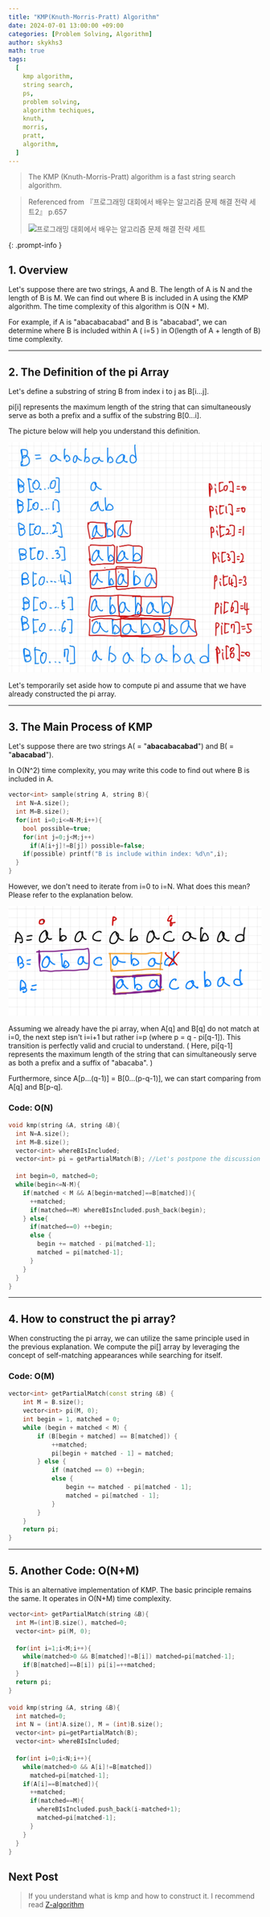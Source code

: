 ```yaml
---
title: "KMP(Knuth-Morris-Pratt) Algorithm"
date: 2024-07-01 13:00:00 +09:00
categories: [Problem Solving, Algorithm]
author: skykhs3
math: true
tags:
  [
    kmp algorithm,
    string search,
    ps,
    problem solving,
    algorithm techiques,
    knuth,
    morris,
    pratt,
    algorithm,
  ]
---
```

<script type="text/javascript" async
  src="https://cdn.jsdelivr.net/npm/mathjax@3.2.2/es5/tex-chtml.js">
</script>

> The KMP (Knuth-Morris-Pratt) algorithm is a fast string search algorithm.

> Referenced from 『프로그래밍 대회에서 배우는 알고리즘 문제 해결 전략 세트2』 p.657
> 
> <img src="https://image.yes24.com/Goods/8006522/XL" alt="프로그래밍 대회에서 배우는 알고리즘 문제 해결 전략 세트"/>
{: .prompt-info }

<div markdown="1">

## 1. Overview

Let's suppose there are two strings, A and B.
The length of A is N and the length of B is M.
We can find out where B is included in A using the KMP algorithm.
The time complexity of this algorithm is $\text{O(N + M)}$.

For example, if A is "abacabacabad" and B is "abacabad", we can determine where B is included within A ( i=5 ) in $\text{O(length of A + length of B)}$ time complexity.

---

## 2. The Definition of the pi Array
Let's define a substring of string B from index i to j as B[i...j].

pi[i] represents the maximum length of the string that can simultaneously serve as both a prefix and a suffix of the substring B[0...i].

The picture below will help you understand this definition.

<img src="/assets/img/posts/2024-07-01-algorithm-kmp/example2.webp" alt="definition"/>

Let's temporarily set aside how to compute pi and assume that we have already constructed the pi array.

---

## 3. The Main Process of KMP
Let's suppose there are two strings A( = "**abacabacabad**") and B( = "**abacabad**").

In $\text{O(N^2)}$ time complexity, you may write this code to find out where B is included in A.

```c++
vector<int> sample(string A, string B){
  int N=A.size();
  int M=B.size();
  for(int i=0;i<=N-M;i++){
    bool possible=true;
    for(int j=0;j<M;j++)
      if(A[i+j]!=B[j]) possible=false;
    if(possible) printf("B is include within index: %d\n",i);
  }
}
```


However, we don't need to iterate from i=0 to i=N. What does this mean? Please refer to the explanation below.

<img src="/assets/img/posts/2024-07-01-algorithm-kmp/example1.webp" alt="KMP"/>

Assuming we already have the pi array, when A[q] and B[q] do not match at i=0, the next step isn't i=i+1 but rather i=p (where p = q - pi[q-1]). This transition is perfectly valid and crucial to understand. ( Here, pi[q-1] represents the maximum length of the string that can simultaneously serve as both a prefix and a suffix of "abacaba". )

Furthermore, since A[p...(q-1)] = B[0...(p-q-1)], we can start comparing from A[q] and B[p-q].

### Code: O(N)
``` c++
void kmp(string &A, string &B){
  int N=A.size();
  int M=B.size();
  vector<int> whereBIsIncluded;
  vector<int> pi = getPartialMatch(B); //Let's postpone the discussion on how this function is implemented for now.
  
  int begin=0, matched=0;
  while(begin<=N-M){
    if(matched < M && A[begin+matched]==B[matched]){
      ++matched;
      if(matched==M) whereBIsIncluded.push_back(begin);
    } else{
      if(matched==0) ++begin;
      else {
        begin += matched - pi[matched-1];
        matched = pi[matched-1];
      }
    }
  }
}

```

---

## 4. How to construct the pi array?

When constructing the pi array, we can utilize the same principle used in the previous explanation. We compute the pi[] array by leveraging the concept of self-matching appearances while searching for itself.

### Code: O(M)

``` c++
vector<int> getPartialMatch(const string &B) {
    int M = B.size();
    vector<int> pi(M, 0);
    int begin = 1, matched = 0;
    while (begin + matched < M) {
        if (B[begin + matched] == B[matched]) {
            ++matched;
            pi[begin + matched - 1] = matched;
        } else {
            if (matched == 0) ++begin;
            else {
                begin += matched - pi[matched - 1];
                matched = pi[matched - 1];
            }
        }
    }
    return pi;
}
```

---

## 5. Another Code: O(N+M)

This is an alternative implementation of KMP. The basic principle remains the same. It operates in O(N+M) time complexity.

```c++
vector<int> getPartialMatch(string &B){
  int M=(int)B.size(), matched=0;
  vector<int> pi(M, 0);

  for(int i=1;i<M;i++){
    while(matched>0 && B[matched]!=B[i]) matched=pi[matched-1];
    if(B[matched]==B[i]) pi[i]=++matched;
  }
  return pi;
}

void kmp(string &A, string &B){
  int matched=0;
  int N = (int)A.size(), M = (int)B.size();
  vector<int> pi=getPartialMatch(B);
  vector<int> whereBIsIncluded;
  
  for(int i=0;i<N;i++){
    while(matched>0 && A[i]!=B[matched])
      matched=pi[matched-1];
    if(A[i]==B[matched]){
      ++matched;
      if(matched==M){
        whereBIsIncluded.push_back(i-matched+1);
        matched=pi[matched-1];
      }
    }
  }
}
```

## Next Post

> If you understand what is kmp and how to construct it. 
> I recommend read [Z-algorithm](/posts/algorithm-z/)
</div>